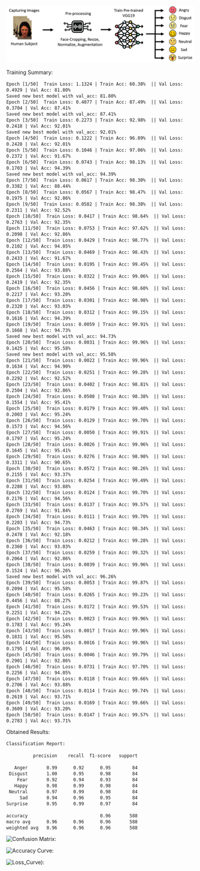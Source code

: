 ![Abstract: ](Abstract.png)

Training Summary:

    Epoch [1/50]  Train Loss: 1.1324 | Train Acc: 60.38%  || Val Loss: 0.4929 | Val Acc: 81.80%
    Saved new best model with val_acc: 81.80%
    Epoch [2/50]  Train Loss: 0.4077 | Train Acc: 87.49%  || Val Loss: 0.3704 | Val Acc: 87.41%
    Saved new best model with val_acc: 87.41%
    Epoch [3/50]  Train Loss: 0.2273 | Train Acc: 92.98%  || Val Loss: 0.2418 | Val Acc: 92.01%
    Saved new best model with val_acc: 92.01%
    Epoch [4/50]  Train Loss: 0.1222 | Train Acc: 96.89%  || Val Loss: 0.2428 | Val Acc: 92.01%
    Epoch [5/50]  Train Loss: 0.1046 | Train Acc: 97.06%  || Val Loss: 0.2372 | Val Acc: 91.67%
    Epoch [6/50]  Train Loss: 0.0743 | Train Acc: 98.13%  || Val Loss: 0.1703 | Val Acc: 94.39%
    Saved new best model with val_acc: 94.39%
    Epoch [7/50]  Train Loss: 0.0617 | Train Acc: 98.30%  || Val Loss: 0.3382 | Val Acc: 88.44%
    Epoch [8/50]  Train Loss: 0.0567 | Train Acc: 98.47%  || Val Loss: 0.1975 | Val Acc: 92.86%
    Epoch [9/50]  Train Loss: 0.0582 | Train Acc: 98.38%  || Val Loss: 0.2311 | Val Acc: 92.52%
    Epoch [10/50]  Train Loss: 0.0417 | Train Acc: 98.64%  || Val Loss: 0.2763 | Val Acc: 92.35%
    Epoch [11/50]  Train Loss: 0.0753 | Train Acc: 97.62%  || Val Loss: 0.2098 | Val Acc: 92.86%
    Epoch [12/50]  Train Loss: 0.0429 | Train Acc: 98.77%  || Val Loss: 0.2102 | Val Acc: 94.05%
    Epoch [13/50]  Train Loss: 0.0469 | Train Acc: 98.43%  || Val Loss: 0.2433 | Val Acc: 91.67%
    Epoch [14/50]  Train Loss: 0.0195 | Train Acc: 99.45%  || Val Loss: 0.2564 | Val Acc: 93.88%
    Epoch [15/50]  Train Loss: 0.0322 | Train Acc: 99.06%  || Val Loss: 0.2419 | Val Acc: 92.35%
    Epoch [16/50]  Train Loss: 0.0456 | Train Acc: 98.60%  || Val Loss: 0.2217 | Val Acc: 93.20%
    Epoch [17/50]  Train Loss: 0.0301 | Train Acc: 98.98%  || Val Loss: 0.2320 | Val Acc: 93.03%
    Epoch [18/50]  Train Loss: 0.0312 | Train Acc: 99.15%  || Val Loss: 0.1616 | Val Acc: 94.39%
    Epoch [19/50]  Train Loss: 0.0059 | Train Acc: 99.91%  || Val Loss: 0.1668 | Val Acc: 94.73%
    Saved new best model with val_acc: 94.73%
    Epoch [20/50]  Train Loss: 0.0031 | Train Acc: 99.96%  || Val Loss: 0.1425 | Val Acc: 95.58%
    Saved new best model with val_acc: 95.58%
    Epoch [21/50]  Train Loss: 0.0022 | Train Acc: 99.96%  || Val Loss: 0.1634 | Val Acc: 94.90%
    Epoch [22/50]  Train Loss: 0.0251 | Train Acc: 99.28%  || Val Loss: 0.2292 | Val Acc: 92.52%
    Epoch [23/50]  Train Loss: 0.0402 | Train Acc: 98.81%  || Val Loss: 0.2504 | Val Acc: 92.86%
    Epoch [24/50]  Train Loss: 0.0508 | Train Acc: 98.38%  || Val Loss: 0.1554 | Val Acc: 95.41%
    Epoch [25/50]  Train Loss: 0.0179 | Train Acc: 99.40%  || Val Loss: 0.2003 | Val Acc: 95.24%
    Epoch [26/50]  Train Loss: 0.0129 | Train Acc: 99.70%  || Val Loss: 0.1573 | Val Acc: 94.56%
    Epoch [27/50]  Train Loss: 0.0050 | Train Acc: 99.91%  || Val Loss: 0.1797 | Val Acc: 95.24%
    Epoch [28/50]  Train Loss: 0.0026 | Train Acc: 99.96%  || Val Loss: 0.1645 | Val Acc: 95.41%
    Epoch [29/50]  Train Loss: 0.0276 | Train Acc: 98.98%  || Val Loss: 0.3311 | Val Acc: 90.65%
    Epoch [30/50]  Train Loss: 0.0572 | Train Acc: 98.26%  || Val Loss: 0.2155 | Val Acc: 93.37%
    Epoch [31/50]  Train Loss: 0.0254 | Train Acc: 99.49%  || Val Loss: 0.2288 | Val Acc: 93.88%
    Epoch [32/50]  Train Loss: 0.0124 | Train Acc: 99.70%  || Val Loss: 0.2176 | Val Acc: 94.56%
    Epoch [33/50]  Train Loss: 0.0137 | Train Acc: 99.57%  || Val Loss: 0.2769 | Val Acc: 91.84%
    Epoch [34/50]  Train Loss: 0.0111 | Train Acc: 99.70%  || Val Loss: 0.2203 | Val Acc: 94.73%
    Epoch [35/50]  Train Loss: 0.0463 | Train Acc: 98.34%  || Val Loss: 0.2478 | Val Acc: 92.18%
    Epoch [36/50]  Train Loss: 0.0212 | Train Acc: 99.28%  || Val Loss: 0.2360 | Val Acc: 93.03%
    Epoch [37/50]  Train Loss: 0.0259 | Train Acc: 99.32%  || Val Loss: 0.2064 | Val Acc: 92.86%
    Epoch [38/50]  Train Loss: 0.0039 | Train Acc: 99.96%  || Val Loss: 0.1524 | Val Acc: 96.26%
    Saved new best model with val_acc: 96.26%
    Epoch [39/50]  Train Loss: 0.0053 | Train Acc: 99.87%  || Val Loss: 0.2094 | Val Acc: 95.58%
    Epoch [40/50]  Train Loss: 0.0265 | Train Acc: 99.23%  || Val Loss: 0.4456 | Val Acc: 88.27%
    Epoch [41/50]  Train Loss: 0.0172 | Train Acc: 99.53%  || Val Loss: 0.2251 | Val Acc: 94.22%
    Epoch [42/50]  Train Loss: 0.0023 | Train Acc: 99.96%  || Val Loss: 0.1783 | Val Acc: 95.24%
    Epoch [43/50]  Train Loss: 0.0017 | Train Acc: 99.96%  || Val Loss: 0.1831 | Val Acc: 95.58%
    Epoch [44/50]  Train Loss: 0.0016 | Train Acc: 99.96%  || Val Loss: 0.1795 | Val Acc: 96.09%
    Epoch [45/50]  Train Loss: 0.0046 | Train Acc: 99.79%  || Val Loss: 0.2901 | Val Acc: 92.86%
    Epoch [46/50]  Train Loss: 0.0731 | Train Acc: 97.70%  || Val Loss: 0.2256 | Val Acc: 94.05%
    Epoch [47/50]  Train Loss: 0.0118 | Train Acc: 99.66%  || Val Loss: 0.2706 | Val Acc: 93.88%
    Epoch [48/50]  Train Loss: 0.0114 | Train Acc: 99.74%  || Val Loss: 0.2619 | Val Acc: 93.71%
    Epoch [49/50]  Train Loss: 0.0169 | Train Acc: 99.66%  || Val Loss: 0.3609 | Val Acc: 93.20%
    Epoch [50/50]  Train Loss: 0.0147 | Train Acc: 99.57%  || Val Loss: 0.2783 | Val Acc: 93.71%

Obtained Results:

    Classification Report:

              precision    recall  f1-score   support

       Anger       0.99      0.92      0.95        84
     Disgust       1.00      0.95      0.98        84
        Fear       0.92      0.94      0.93        84
       Happy       0.98      0.99      0.98        84
     Neutral       0.97      0.99      0.98        84
         Sad       0.94      0.96      0.95        84
    Surprise       0.95      0.99      0.97        84

    accuracy                           0.96       588
    macro avg      0.96      0.96      0.96       588
    weighted avg   0.96      0.96      0.96       588

![Confusion Matrix: ](Conf_Mat.png)

![Accuracy Curve: ](Acc.png)

![Loss_Curve): ](Loss.png)
